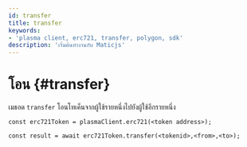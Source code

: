 ```yaml
---
id: transfer
title: transfer
keywords:
- 'plasma client, erc721, transfer, polygon, sdk'
description: 'เริ่มต้นทำงานกับ Maticjs'
---
```


# โอน {#transfer}

เมธอด `transfer` โอนโทเค็นจากผู้ใช้รายหนึ่งไปยังผู้ใช้อีกรายหนึ่ง

```
const erc721Token = plasmaClient.erc721(<token address>);

const result = await erc721Token.transfer(<tokenid>,<from>,<to>);

```
